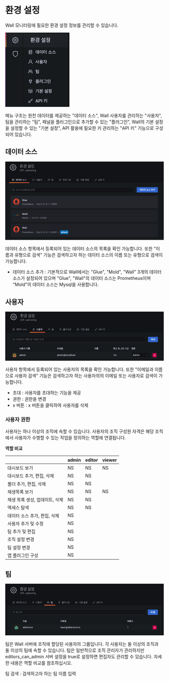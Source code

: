 # 환경 설정
Wall 모니터링에 필요한 환경 설정 정보를 관리할 수 있습니다. 

![wall-dashboard-search-list](../../assets/images/wall-dashboard-dashboard-preferences-meun.png)

메뉴 구조는 원천 데이터를 제공하는 "데이터 소스", Wall 사용자를 관리하는 "사용자", 팀을 관리하는 "팀", 패널을 플러그인으로 추가할 수 있는 "플러그인", Wall의 기본 설정을 설정할 수 있는 "기본 설정", API 활용에 필요한 키 관리하는 "API 키" 기능으로 구성되어 있습니다.

## 데이터 소스

![wall-dashboard-search-list](../../assets/images/wall-dashboard-dashboard-preferences-datasource.png)

데이터 소스 항목에서 등록되어 있는 데이터 소스의 목록을 확인 가능합니다. 또한 "이름과 유형으로 검색" 기능은 검색하고자 하는 데이터 소스의 이름 또는 유형으로 검색이 가능합니다.

* 데이터 소스 추가 : 기본적으로 Wall에서는 "Glue", "Mold", "Wall" 3개의 데이터 소스가 설정되어 있으며 "Glue", "Wall"의 데이터 소스는 Prometheus이며 "Mold"의 데이터 소스는 Mysql을 사용합니다.

## 사용자

![wall-dashboard-search-list](../../assets/images/wall-dashboard-dashboard-preferences-user.png)

사용자 항목에서 등록되어 있는 사용자의 목록을 확인 가능합니다. 또한 "이메일과 이름으로 사용자 검색" 기능은 검색하고자 하는 사용자의의 이메일 또는 사용자로 검색이 가능합니다.

* 초대 : 사용자를 초대하는 기능을 제공
* 권한 : 권한을 변경
* x 버튼 : x 버튼을 클릭하여 사용자를 삭제

### 사용자 권한

사용자는 하나 이상의 조직에 속할 수 있습니다. 사용자의 조직 구성원 자격은 해당 조직에서 사용자가 수행할 수 있는 작업을 정의하는 역할에 연결됩니다.

**역할 비교**

||admin|editor|viewer|
|----|----|----|----|
|대시보드 보기|NS|NS|NS|
|대시보드 추가, 편집, 삭제|NS|NS||
|폴더 추가, 편집, 삭제|NS|NS||
|재생목록 보기|NS|NS|NS|
|재생 목록 생성, 업데이트, 삭제|NS|NS||
|액세스 탐색|NS|NS||
|데이터 소스 추가, 편집, 삭제|NS|||
|사용자 추가 및 수정|NS|||
|팀 추가 및 편집|NS|||
|조직 설정 변경|NS|||
|팀 설정 변경|NS|||
|앱 플러그인 구성|NS|||

## 팀

![wall-dashboard-search-list](../../assets/images/wall-dashboard-dashboard-preferences-team.png)

팀은 Wall 서버에 조직에 할당된 사용자의 그룹입니다. 각 사용자는 둘 이상의 조직과 둘 이상의 팀에 속할 수 있습니다. 팀은 일반적으로 조직 관리자가 관리하지만 editors_can_admin 서버 설정을 true로 설정하면 편집자도 관리할 수 있습니다. 자세한 내용은 역할 비교를 참조하십시오.

팀 검색 : 검색하고자 하는 팀 이름 입력

